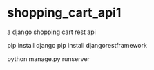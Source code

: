 # shopping_cart_api1
a django shopping cart rest api

pip install django
pip install djangorestframework

python manage.py runserver
